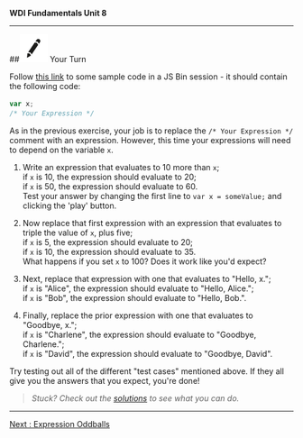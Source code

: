 **WDI Fundamentals Unit 8**

---

##![Your Turn](../assets/exercise.png) Your Turn

Follow [this link](https://jsbin.com/qeruxex/edit?js,console) to some sample code in a JS Bin session - it should contain the following code:

```javascript
var x;
/* Your Expression */
```

As in the previous exercise, your job is to replace the `/* Your Expression */` comment with an expression. However, this time your expressions will need to depend on the variable `x`.

1. Write an expression that evaluates to 10 more than `x`;<br>
if `x` is 10, the expression should evaluate to 20;<br>
if `x` is 50, the expression should evaluate to 60.<br>
Test your answer by changing the first line to `var x = someValue;` and clicking the 'play' button.

2. Now replace that first expression with an expression that evaluates to triple the value of `x`, plus five;<br>
if `x` is 5, the expression should evaluate to 20;<br>
if `x` is 10, the expression should evaluate to 35.<br>
What happens if you set `x` to 100? Does it work like you'd expect?

3. Next, replace that expression with one that evaluates to "Hello, x.";<br>
if `x` is "Alice", the expression should evaluate to "Hello, Alice.";<br>
if `x` is "Bob", the expression should evaluate to "Hello, Bob.".

4. Finally, replace the prior expression with one that evaluates to "Goodbye, x.";<br>
if `x` is "Charlene", the expression should evaluate to "Goodbye, Charlene.";<br>
if `x` is "David", the expression should evaluate to "Goodbye, David".

Try testing out all of the different "test cases" mentioned above.
If they all give you the answers that you expect, you're done!

> *Stuck? Check out the [solutions](https://github.com/generalassembly-studio/fundamentals/blob/master/exercise-solutions.md) to see what you can do.*

---
[Next : Expression Oddballs](08_lesson.md)

